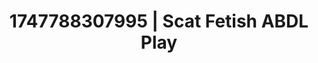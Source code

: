 ---
categories:
- ASMR tingles
- Bedroom eyes
- Lactation play
- Footjob
- Morning seduction
image: /assets/images/1747788307995.jpg
layout: post
seo:
  description: Featured content with high-quality Scat Fetish, ABDL Play. HD images
    available.
  keywords: Scat Fetish, ABDL Play
  og_image: /assets/images/1747788307995.jpg
  schema_type: VisualArtwork
tags:
- ABDL Play
- Scat Fetish
- '#1747788307995'
title: 1747788307995 | Scat Fetish ABDL Play
---
